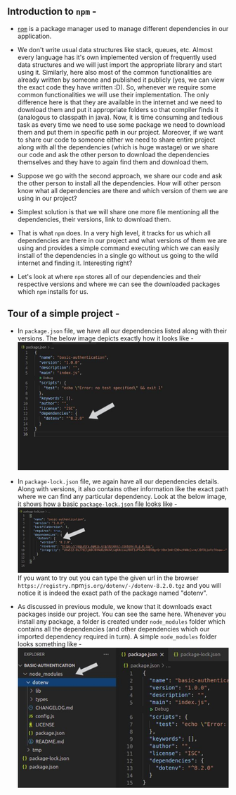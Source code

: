 ## Introduction to `npm` - 
- [`npm`](https://www.w3schools.com/whatis/whatis_`npm`.asp) is a package manager used to manage different dependencies in our application.

- We don't write usual data structures like stack, queues, etc. Almost every language has it's own implemented version of frequently used data structures and we will just import the appropriate library and start using it. Similarly, here also most of the common functionalities are already written by someone and published it publicly (yes, we can view the exact code they have written :D). So, whenever we require some common functionalities we will use their implementation. The only difference here is that they are available in the internet and we need to download them and put it appropriate folders so that compiler finds it (analogous to classpath in java). Now, it is time consuming and tedious task as every time we need to use some package we need to download them and put them in specific path in our project. Moreover, if we want to share our code to someone either we need to share entire project along with all the dependencies (which is huge wastage) or we share our code and ask the other person to download the dependencies themselves and they have to again find them and download them. 

- Suppose we go with the second approach, we share our code and ask the other person to install all the dependencies. How will other person know what all dependencies are there and which version of them we are using in our project? 

- Simplest solution is that we will share one more file mentioning all the dependencies, their versions, link to download them. 

- That is what `npm` does. In a very high level, it tracks for us which all dependencies are there in our project and what versions of them we are using and provides a simple command executing which we can easily install of the dependencies in a single go without us going to the wild internet and finding it. Interesting right? 

- Let's look at where `npm` stores all of our dependencies and their respective versions and where we can see the downloaded packages which `npm` installs for us.

  

## Tour of a simple project -
- In `package.json` file, we have all our dependencies listed along with their versions. The below image depicts exactly how it looks like - ![package.json](images/basic_package_json.jpg)

- In `package-lock.json` file, we again have all our dependencies details. Along with versions, it also contains other information like the exact path where we can find any particular dependency. Look at the below image, it shows how a basic `package-lock.json` file looks like - ![package-lock.json](images/basic_package_lock_json.jpg) If you want to try out you can type the given url in the browser `https://registry.`npm`js.org/dotenv/-/dotenv-8.2.0.tgz` and you will notice it is indeed the exact path of the package named "dotenv".

- As discussed in previous module, we know that it downloads exact packages inside our project. You can see the same here. Whenever you install any package, a folder is created under `node_modules` folder which contains all the dependencies (and other dependencies which our imported dependency required in turn). A simple `node_modules` folder looks something like - ![node_modules](images/node_modules_folder.jpg)

  